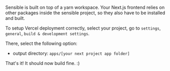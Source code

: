 Sensible is built on top of a yarn workspace. Your Next.js frontend relies on other packages inside the sensible project, so they also have to be installed and built.

To setup Vercel deployment correctly, select your project, go to `settings`, `general`, `build & development settings`.

There, select the following option:

- output directory: `apps/[your next project app folder]`

That's it! It should now build fine. :)
